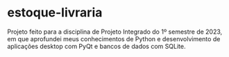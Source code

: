 # estoque-livraria
Projeto feito para a disciplina de Projeto Integrado do 1º semestre de 2023, em que aprofundei meus conhecimentos de Python e desenvolvimento de aplicações desktop com PyQt e bancos de dados com SQLite.
